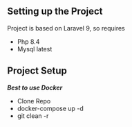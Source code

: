 ## Setting up the Project ##

Project is based on Laravel 9, so requires

- Php 8.4
- Mysql latest

Project Setup
---
***__Best to use Docker__***

- Clone Repo
- docker-compose up -d
- git clean -r